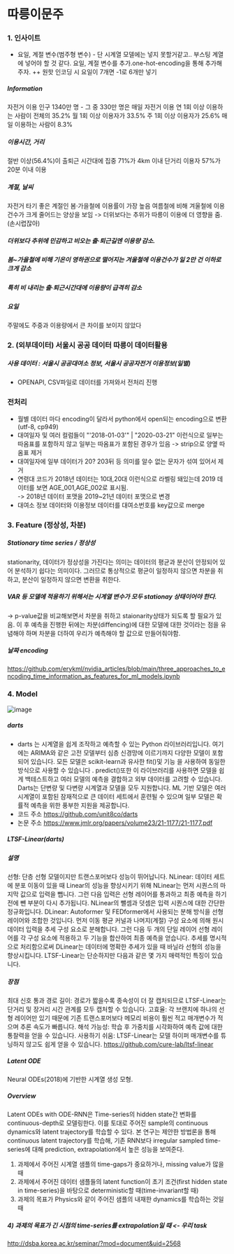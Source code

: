 # 따릉이문주

### 1. 인사이트
- 요일, 계절 변수(범주형 변수) - 단 시계열 모델에는 넣지 못할거같고.. 부스팅 계열에 넣어야 할 것 같다.
요일, 계절 변수를 추가.one-hot-encoding을 통해 추가해주자. ++ 원핫 인코딩 시 요일이 7개면 -1로 6개만 넣기

##### Information
자전거 이용 인구 1340만 명 - 그 중 330만 명은 매일 자전거 이용
연 1회 이상 이용하는 사람이 전체의 35.2%
월 1회 이상 이용자가 33.5%
주 1회 이상 이용자가 25.6%
매일 이용하는 사람이 8.3%

##### 이용시간, 거리
절반 이상(56.4%)이 출퇴근 시간대에 집중
71%가 4km 이내 단거리 이용자
57%가 20분 이내 이용

##### 계절, 날씨
자전거 타기 좋은 계절인 봄‧가을철에 이용률이 가장 높음
여름철에 비해 겨울철에 이용건수가 크게 줄어드는 양상을 보임 -> 더위보다는 추위가 따릉이 이용에 더 영향을 줌.(손시렵잖아)

##### 더위보다 추위에 민감하고 비오는 출‧퇴근길엔 이용량 감소. 
##### 봄~가을철에 비해 기온이 영하권으로 떨어지는 겨울철에 이용건수가 일 2만 건 이하로 크게 감소
##### 특히 비 내리는 출‧퇴근시간대에 이용량이 급격히 감소

##### 요일
주말에도 주중과 이용량에서 큰 차이를 보이지 않았다

### 2. (외부데이터) 서울시 공공 데이터 따릉이 데이터활용

##### 사용 데이터 : 서울시 공공대여소 정보, 서울시 공공자전거 이용정보(일별)
- OPENAPI, CSV파일로 데이터를 가져와서 전처리 진행

### 전처리
- 월별 데이터 마다 encoding이 달라서 python에서 open되는 encoding으로 변환 (utf-8, cp949)
- 대여일자 및 여러 컬럼들이 "'2018-01-03'" | "2020-03-21" 이런식으로 일부는 따옴표를 포함하지 않고 일부는 따옴표가 포함된 경우가 있음 
-> strip으로 양옆 따옴표 제거
- 대여일자에 일부 데이터가 20? 203뒤 등 의미를 알수 없는 문자가 섞여 있어서 제거
- 연령대 코드가 2018년 데이터는 10대,20대 이런식으로 라벨링 돼있는데 2019 데이터를 보면 AGE_001,AGE_002로 표시됨. </br>
-> 2018년 데이터 포맷을 2019~21년 데이터 포맷으로 변경
- 대여소 정보 데이터와 이용정보 데이터를 대여소번호를 key값으로 merge

### 3. Feature (정상성, 차분)
##### Stationary time series / 정상성
stationarity, 데이터가 정상성을 가진다는 의미는 데이터의 평균과 분산이 안정되어 있어 분석하기 쉽다는 의미이다. 그러므로 통상적으로 평균이 일정하지 않으면 차분을 취하고, 분산이 일정하지 않으면 변환을 취한다.
##### VAR 등 모델에 적용하기 위해서는 시계열 변수가 모두 stationay 상태이어야 한다. 
-> p-value값을 비교해보면서 차분을 취하고 staionarity상태가 되도록 할 필요가 있음. 이 후 예측을 진행한 뒤에는 차분(diffencing)에 대한 모델에 대한 것이라는 점을 유념해야 하며 차분을 더하여 우리가 예측해야 할 값으로 만들어줘야함.

##### 날짜 encoding
https://github.com/erykml/nvidia_articles/blob/main/three_approaches_to_encoding_time_information_as_features_for_ml_models.ipynb

### 4. Model
![image](https://user-images.githubusercontent.com/103553532/205504220-8b9ad042-5012-4698-8f4c-ec3bd054c0b4.png)

##### darts 
- darts 는 시계열을 쉽게 조작하고 예측할 수 있는 Python 라이브러리입니다. 여기에는 ARIMA와 같은 고전 모델부터 심층 신경망에 이르기까지 다양한 모델이 포함되어 있습니다. 모든 모델은 scikit-learn과 유사한 fit()및 기능 을 사용하여 동일한 방식으로 사용할 수 있습니다 . predict()또한 이 라이브러리를 사용하면 모델을 쉽게 백테스트하고 여러 모델의 예측을 결합하고 외부 데이터를 고려할 수 있습니다. Darts는 단변량 및 다변량 시계열과 모델을 모두 지원합니다. ML 기반 모델은 여러 시계열이 포함된 잠재적으로 큰 데이터 세트에서 훈련될 수 있으며 일부 모델은 확률적 예측을 위한 풍부한 지원을 제공합니다.
- 코드 주소 https://github.com/unit8co/darts
- 논문 주소 https://www.jmlr.org/papers/volume23/21-1177/21-1177.pdf
##### LTSF-Linear(darts)

##### 설명
선형: 단층 선형 모델이지만 트랜스포머보다 성능이 뛰어납니다.
NLinear: 데이터 세트에 분포 이동이 있을 때 Linear의 성능을 향상시키기 위해 NLinear는 먼저 시퀀스의 마지막 값으로 입력을 뺍니다. 그런 다음 입력은 선형 레이어를 통과하고 최종 예측을 하기 전에 뺀 부분이 다시 추가됩니다. NLinear의 뺄셈과 덧셈은 입력 시퀀스에 대한 간단한 정규화입니다.
DLinear: Autoformer 및 FEDformer에서 사용되는 분해 방식을 선형 레이어와 조합한 것입니다. 먼저 이동 평균 커널과 나머지(계절) 구성 요소에 의해 원시 데이터 입력을 추세 구성 요소로 분해합니다. 그런 다음 두 개의 단일 레이어 선형 레이어를 각 구성 요소에 적용하고 두 기능을 합산하여 최종 예측을 얻습니다. 추세를 명시적으로 처리함으로써 DLinear는 데이터에 명확한 추세가 있을 때 바닐라 선형의 성능을 향상시킵니다.
LTSF-Linear는 단순하지만 다음과 같은 몇 가지 매력적인 특징이 있습니다.

##### 장점
최대 신호 통과 경로 길이: 경로가 짧을수록 종속성이 더 잘 캡처되므로 LTSF-Linear는 단거리 및 장거리 시간 관계를 모두 캡처할 수 있습니다.
고효율: 각 브랜치에 하나의 선형 레이어만 있기 때문에 기존 트랜스포머보다 메모리 비용이 훨씬 적고 매개변수가 적으며 추론 속도가 빠릅니다.
해석 가능성: 학습 후 가중치를 시각화하여 예측 값에 대한 통찰력을 얻을 수 있습니다.
사용하기 쉬움: LTSF-Linear는 모델 하이퍼 매개변수를 튜닝하지 않고도 쉽게 얻을 수 있습니다.
https://github.com/cure-lab/ltsf-linear

##### Latent ODE
Neural ODEs(2018)에 기반한 시계열 생성 모형.

##### Overview
Latent ODEs with ODE-RNN은 Time-series의 hidden state간 변화를 continuous-depth로 모델링한다. 이를 토대로 주어진 sample의 continuous dynamics와 latent trajectory를 학습할 수 있다. 본 연구는 제안한 방법론을 통해 continuous latent trajectory를 학습해, 기존 RNN보다 irregular sampled time-series에 대해 prediction, extrapolation에서 높은 성능을 보여준다.
1) 과제에서 주어진 시계열 샘플의 time-gaps가 중요하거나, missing value가 많을 때
2) 과제에서 주어진 데이터 샘플들의 latent function이 초기 조건(first hidden state in time-series)을 바탕으로 deterministic할 때(time-invariant할 때)
3) 과제의 목표가 Physics와 같이 주어진 샘플의 내재한 dynamics를 학습하는 것일 때
##### 4) 과제의 목표가 긴 시점의 time-series를 extrapolation일 때 <- 우리 task

http://dsba.korea.ac.kr/seminar/?mod=document&uid=2568
